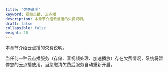 ```yaml
---
title: "欠费说明"
keyword: 视频点播, 云点播
description: 本章节介绍云点播的欠费说明。
draft: false
collapsible: false
weight: 20
---
```


本章节介绍云点播的欠费说明。

当任何一种云点播服务（存储、音视频处理、加速播放）存在欠费情况，系统将暂停您的云点播使用。当您缴清欠费后服务自动重新开启。
